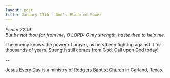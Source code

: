 ```yaml
---
layout: post
title: January 17th - God's Place of Power
---
```


_Psalm 22:19  
But be not thou far from me, O LORD: O my strength, haste thee to
help me._

The enemy knows the power of prayer, as he's been fighting against
it for thousands of years. Strength still comes from God. Call upon
God today!

 --

<a href=http://jesuseveryday.net>Jesus Every Day</a> is a ministry of <a href=http://rodgersbaptist.net>Rodgers Baptist Church</a> in Garland, Texas.
